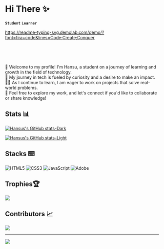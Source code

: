 <!--My Bio-->

<h1>Hi There ✨</h1>

**`Student`** **`Learner`**

https://readme-typing-svg.demolab.com/demo/?font=fira+code&lines=Code;Create;Conquer

<br> 
<br> 
<br> 

🐸 Welcome to my profile! I'm Hansu, a student on a journey of learning and growth in the field of technology. <br> 
🔎 My journey in tech is fueled by curiosity and a desire to make an impact. <br> 
👨‍💻 As I continue to learn, I am eager to work on projects that solve real-world problems. <br> 
🫰 Feel free to explore my work, and let's connect if you'd like to collaborate or share knowledge! <br> 

<!--Gitub stats-->
<h2>Stats 📊</h2>

[![Hansus's GitHub stats-Dark](https://github-readme-stats.vercel.app/api?username=hansutapak&show_icons=true&theme=dark&title_color=FF6455)](https://github.com/hansutapak/github-readme-stats#gh-dark-mode-only)

[![Hansus's GitHub stats-Light](https://github-readme-stats.vercel.app/api?username=hansutapak&show_icons=true&theme=default&title_color=FF6455)](https://github.com/hansutapak/github-readme-stats#gh-light-mode-only)


<h2>Stacks ⌨️</h2>
<!--Skills-->

 ![HTML5](https://img.shields.io/badge/html5-%23E34F26.svg?style=for-the-badge&logo=html5&logoColor=white) ![CSS3](https://img.shields.io/badge/css3-%231572B6.svg?style=for-the-badge&logo=css3&logoColor=white) ![JavaScript](https://img.shields.io/badge/javascript-%23323330.svg?style=for-the-badge&logo=javascript&logoColor=%23F7DF1E) ![Adobe](https://img.shields.io/badge/adobe-%23FF0000.svg?style=for-the-badge&logo=adobe&logoColor=white)


<h2>Trophies🏆</h2>
<!--Gitub stats 2-->

![](https://github-profile-trophy.vercel.app/?username=hansutapak&theme=radical&no-frame=false&no-bg=true&margin-w=4)

<h2>Contributors 📈</h2>

![](https://github-contributor-stats.vercel.app/api?username=hansutapak&limit=5&theme=dark&combine_all_yearly_contributions=true)

---
[![](https://visitcount.itsvg.in/api?id=hansutapak&icon=0&color=0)](https://visitcount.itsvg.in)




